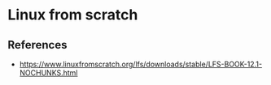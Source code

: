 # Linux from scratch

## References

- https://www.linuxfromscratch.org/lfs/downloads/stable/LFS-BOOK-12.1-NOCHUNKS.html
